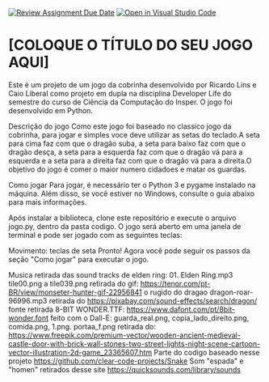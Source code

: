 [![Review Assignment Due Date](https://classroom.github.com/assets/deadline-readme-button-24ddc0f5d75046c5622901739e7c5dd533143b0c8e959d652212380cedb1ea36.svg)](https://classroom.github.com/a/F62_0SL3)
[![Open in Visual Studio Code](https://classroom.github.com/assets/open-in-vscode-718a45dd9cf7e7f842a935f5ebbe5719a5e09af4491e668f4dbf3b35d5cca122.svg)](https://classroom.github.com/online_ide?assignment_repo_id=10908085&assignment_repo_type=AssignmentRepo)
# [COLOQUE O TÍTULO DO SEU JOGO AQUI]

Este é um projeto de um jogo da cobrinha desenvolvido por Ricardo Lins e Caio Liberal como projeto em dupla na disciplina Developer Life do semestre do curso de Ciência da Computação do Insper. O jogo foi desenvolvido em Python.

Descrição do jogo
Como este jogo foi baseado no classico jogo da cobrinha, para jogar e simples voce deve utilizar as setas do teclado.A seta para cima faz com que o dragão suba, a seta para baixo faz com que o dragão desça, a seta para a esquerda faz com que o dragão vá para a esquerda e a seta para a direita faz com que o dragão vá para a direita.O objetivo do jogo é comer o maior numero cidadoes e matar os guardas.

Como jogar
Para jogar, é necessário ter o Python 3 e pygame instalado na máquina. Além disso, se você estiver no Windows, consulte o guia abaixo para mais informações.

Após instalar a biblioteca, clone este repositório e execute o arquivo jogo.py, dentro da pasta codigo. O jogo será aberto em uma janela de terminal e pode ser jogado com as seguintes teclas:

Movimento: teclas de seta
Pronto! Agora você pode seguir os passos da seção "Como jogar" para executar o jogo.

Musica retirada das sound tracks de elden ring: 01. Elden Ring.mp3
tile00.png a tile039.png retirada do gif: https://tenor.com/pt-BR/view/monseter-hunter-gif-22956841
o rugido do dragao dragon-roar-96996.mp3 retirada do https://pixabay.com/sound-effects/search/dragon/
fonte retirada 8-BIT WONDER.TTF: https://www.dafont.com/pt/8bit-wonder.font
feito com o Dall-E: guarda_real.png, copia_lado_direito.png, comida.png, 1.png.
portaa_f.png retirada do: https://www.freepik.com/premium-vector/wooden-ancient-medieval-castle-door-with-brick-wall-stones-two-street-lights-night-scene-cartoon-vector-illustration-2d-game_23365607.htm
Parte do codigo baseado nesse projeto https://github.com/clear-code-projects/Snake
Som "espada" e  "homen" retirados desse site https://quicksounds.com/library/sounds
